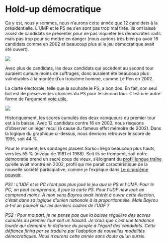 # Hold-up démocratique

Ça y est, nous y sommes, nous n’aurons cette année que 12 candidats à la présidentielle. L’UMP et le PS ne s’en sont pas trop mal tirés. Ils ont laissé assez de candidats se présenter pour ne pas inquiéter les démocrates naïfs mais pas trop pour se mettre en danger (nous aurions très bien pu avoir 16 candidats comme en 2002 et beaucoup plus si le jeu démocratique avait été ouvert).

![](https://tcrouzet.com/images_tc/200703ncandidats.gif)

Avec plus de candidats, les deux candidats qui accèdent au second tour auraient cumulé moins de suffrages, donc auraient été beaucoup plus vulnérables à la montée d’un troisième homme, comme Le Pen en 2002.

La clarté électorale, telle que la souhaite le PS, a bon dos. En fait, son seul but est de préserver les chances du PS pour le second tour. C’est une autre forme de l’argument [vote utile](https://tcrouzet.com/2007/03/09/le-vote-utile/).

![](https://tcrouzet.com/images_tc/200703cumul.gif)

Historiquement, les scores cumulés des deux vainqueurs du premier tour est à la baisse. Avec 12 candidats contre 16 en 2002, nous risquons d’observer un léger recul (à cause du fameux effet mémoire de 2002). Dans la logique du graphique ci-dessus, nous devrions retrouver le score de 1995, soit 44 %.

Pour le moment, les sondages placent Sarko+Ségo beaucoup plus hauts, vers les 55 % (niveau de 1981 et 1988). Soit ils se trompent, soit notre démocratie prend un sacré coup de vieux, s’éloignant du [profil longue traîne](https://tcrouzet.com/2006/12/17/la-longue-traine-politique/) qu’elle avait montré en 2002, profil qui me paraît caractéristique de la nouvelle société participative, comme je l’explique dans [Le cinquième pouvoir](https://tcrouzet.com/le-cinquieme-pouvoir/).

*PS1 : L’UDF et le PC n’ont pas plus joué le jeu que le PS et l’UMP. Pour le PC, on peut comprendre, il joue la carte PS. Pour l’UDF new look on comprend moins. À mon sens Bayrou avait intérêt à ouvrir cette élection, c’était dans sa logique d’union nationale à la proportionnelle. Mais Bayrou a-t-il un pouvoir sur les derniers cadres de l’UDF ?*

*PS2 : Pour ma part, je ne pense pas que la baisse régulière des scores cumulés au premier tour soit un hasard. Je crois que c’est une tendance lourde qui démontre la défiance du peuple à l’égard des candidats. Cette défiance finira par se traduire par l’adoption de nouvelles modalités démocratiques. Nous n’aurons cette année sans doute qu’un sursis.*
